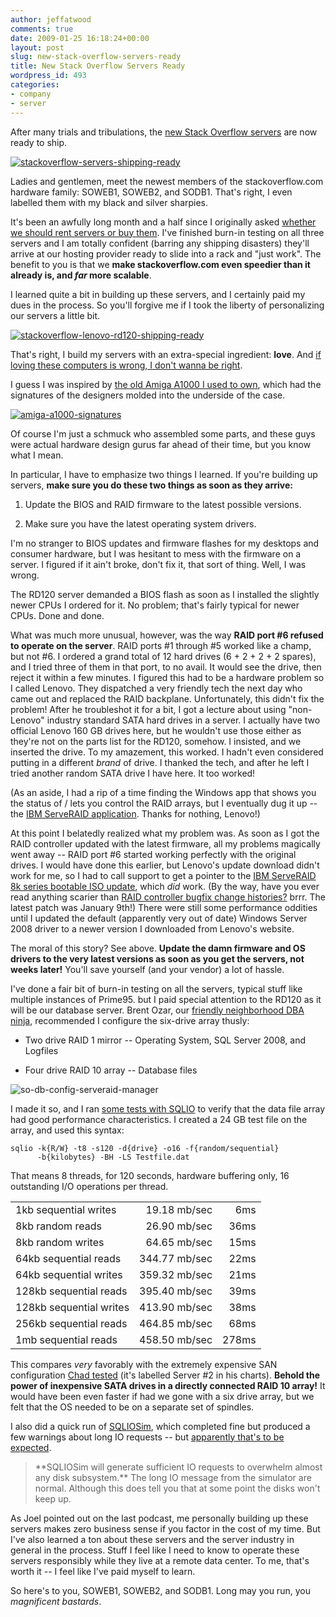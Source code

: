 ```yaml
---
author: jeffatwood
comments: true
date: 2009-01-25 16:18:24+00:00
layout: post
slug: new-stack-overflow-servers-ready
title: New Stack Overflow Servers Ready
wordpress_id: 493
categories:
- company
- server
---
```



After many trials and tribulations, the [new Stack Overflow servers](http://blog.stackoverflow.com/2009/01/new-stack-overflow-server-glamour-shots/) are now ready to ship.



[![stackoverflow-servers-shipping-ready](http://blog.stackoverflow.com/wp-content/uploads/stackoverflow-servers-shipping-ready.jpg)](http://blog.stackoverflow.com/2009/01/new-stack-overflow-server-glamour-shots/)



Ladies and gentlemen, meet the newest members of the stackoverflow.com hardware family: SOWEB1, SOWEB2, and SODB1. That's right, I even labelled them with my black and silver sharpies.



It's been an awfully long month and a half since I originally asked [whether we should rent servers or buy them](http://blog.stackoverflow.com/2008/12/server-hosting-rent-vs-buy/). I've finished burn-in testing on all three servers and I am totally confident (barring any shipping disasters) they'll arrive at our hosting provider ready to slide into a rack and "just work". The benefit to you is that we **make stackoverflow.com even speedier than it already is, and _far_ more scalable**.



I learned quite a bit in building up these servers, and I certainly paid my dues in the process. So you'll forgive me if I took the liberty of personalizing our servers a little bit. 



[![stackoverflow-lenovo-rd120-shipping-ready](http://blog.stackoverflow.com/wp-content/uploads/stackoverflow-lenovo-rd120-shipping-ready.jpg)](http://blog.stackoverflow.com/2009/01/new-stack-overflow-server-glamour-shots/)



That's right, I build my servers with an extra-special ingredient: **love**. And [if loving these computers is wrong, I don't wanna be right](http://www.codinghorror.com/blog/archives/000761.html).



I guess I was inspired by [the old Amiga A1000 I used to own](http://en.wikipedia.org/wiki/Amiga_1000), which had the signatures of the designers molded into the underside of the case.



[![amiga-a1000-signatures](http://blog.stackoverflow.com/wp-content/uploads/amiga-a1000-signatures.jpg)](http://blog.stackoverflow.com/wp-content/uploads/amiga-a1000-signatures-large.jpg)



Of course I'm just a schmuck who assembled some parts, and these guys were actual hardware design gurus far ahead of their time, but you know what I mean.



In particular, I have to emphasize two things I learned. If you're building up servers, **make sure you do these two things as soon as they arrive:**







  1. Update the BIOS and RAID firmware to the latest possible versions.

  2. Make sure you have the latest operating system drivers.




I'm no stranger to BIOS updates and firmware flashes for my desktops and consumer hardware, but I was hesitant to mess with the firmware on a server. I figured if it ain't broke, don't fix it, that sort of thing. Well, I was wrong.



The RD120 server demanded a BIOS flash as soon as I installed the slightly newer CPUs I ordered for it. No problem; that's fairly typical for newer CPUs. Done and done.



What was much more unusual, however, was the way **RAID port #6 refused to operate on the server**. RAID ports #1 through #5 worked like a champ, but not #6. I ordered a grand total of 12 hard drives (6 + 2 + 2 + 2 spares), and I tried three of them in that port, to no avail. It would see the drive, then reject it within a few minutes. I figured this had to be a hardware problem so I called Lenovo. They dispatched a very friendly tech the next day who came out and replaced the RAID backplane. Unfortunately, this didn't fix the problem! After he troubleshot it for a bit, I got a lecture about using "non-Lenovo" industry standard SATA hard drives in a server. I actually have two official Lenovo 160 GB drives here, but he wouldn't use those either as they're not on the parts list for the RD120, somehow. I insisted, and we inserted the drive. To my amazement, this worked. I hadn't even considered putting in a different _brand_ of drive. I thanked the tech, and after he left I tried another random SATA drive I have here. It too worked!



(As an aside, I had a rip of a time finding the Windows app that shows you the status of / lets you control the RAID arrays, but I eventually dug it up -- the [IBM ServeRAID application](http://www-947.ibm.com/systems/support/supportsite.wss/docdisplay?lndocid=MIGR-61707&brandind=5000008). Thanks for nothing, Lenovo!)



At this point I belatedly realized what my problem was. As soon as I got the RAID controller updated with the latest firmware, all my problems magically went away -- RAID port #6 started working perfectly with the original drives. I would have done this earlier, but Lenovo's update download didn't work for me, so I had to call support to get a pointer to the [IBM ServeRAID 8k series bootable ISO update](http://www-947.ibm.com/systems/support/supportsite.wss/docdisplay?brandind=5000008&lndocid=MIGR-5073646), which _did_ work. (By the way, have you ever read anything scarier than [RAID controller bugfix change histories?](ftp://ftp.software.ibm.com/systems/support/system_x/ibm_fw_aacraid_5.2.0-15421_anyos_32-64.chg) brrr. The latest patch was January 9th!) There were still some performance oddities until I updated the default (apparently very out of date) Windows Server 2008 driver to a newer version I downloaded from Lenovo's website.



The moral of this story? See above. **Update the damn firmware and OS drivers to the very latest versions as soon as you get the servers, not weeks later!** You'll save yourself (and your vendor) a lot of hassle.



I've done a fair bit of burn-in testing on all the servers, typical stuff like multiple instances of Prime95. but I paid special attention to the RD120 as it will be our database server. Brent Ozar, our [friendly neighborhood DBA ninja](http://www.brentozar.com/), recommended I configure the six-drive array thusly:







  * Two drive RAID 1 mirror -- Operating System, SQL Server 2008, and Logfiles

  * Four drive RAID 10 array -- Database files




![so-db-config-serveraid-manager](http://blog.stackoverflow.com/wp-content/uploads/so-db-config-serveraid-manager.png)



I made it so, and I ran [some tests with SQLIO](http://blogs.mssqltips.com/blogs/chadboyd/archive/2008/03/16/ssd-and-sql-sqlio-performance.aspx) to verify that the data file array had good performance characteristics. I created a 24 GB test file on the array, and used this syntax:




    
    
    sqlio -k{R/W} -t8 -s120 -d{drive} -o16 -f{random/sequential} 
          -b{kilobytes} -BH -LS Testfile.dat
    





That means 8 threads, for 120 seconds, hardware buffering only, 16 outstanding I/O operations per thread.



<table cellpadding="2" width="450" cellspacing="2" >
<tr >
<td >1kb sequential writes
<td align="right" >19.18 mb/sec
<td align="right" >6ms</tr>
<tr >
<td >8kb random reads
<td align="right" >26.90 mb/sec
<td align="right" >36ms</tr>
<tr >
<td >8kb random writes
<td align="right" >64.65 mb/sec
<td align="right" >15ms</tr>
<tr >
<td >64kb sequential reads
<td align="right" >344.77 mb/sec
<td align="right" >22ms</tr>
<tr >
<td >64kb sequential writes
<td align="right" >359.32 mb/sec
<td align="right" >21ms</tr>
<tr >
<td >128kb sequential reads
<td align="right" >395.40 mb/sec
<td align="right" >39ms</tr>
<tr >
<td >128kb sequential writes
<td align="right" >413.90 mb/sec
<td align="right" >38ms</tr>
<tr >
<td >256kb sequential reads
<td align="right" >464.85 mb/sec
<td align="right" >68ms</tr>
<tr >
<td >1mb sequential reads
<td align="right" >458.50 mb/sec
<td align="right" >278ms</tr>
</table>



This compares _very_ favorably with the extremely expensive SAN configuration [Chad tested](http://blogs.mssqltips.com/blogs/chadboyd/archive/2008/03/16/ssd-and-sql-sqlio-performance.aspx) (it's labelled Server #2 in his charts). **Behold the power of inexpensive SATA drives in a directly connected RAID 10 array!** It would have been even faster if had we gone with a six drive array, but we felt that the OS needed to be on a separate set of spindles.



I also did a quick run of [SQLIOSim](http://support.microsoft.com/kb/231619), which completed fine but produced a few warnings about long IO requests -- but [apparently that's to be expected](http://www.sqlteam.com/forums/topic.asp?TOPIC_ID=83710).





<blockquote>
**SQLIOSim will generate sufficient IO requests to overwhelm almost any disk subsystem.** The long IO message from the simulator are normal. Although this does tell you that at some point the disks won't keep up.
</blockquote>





As Joel pointed out on the last podcast, me personally building up these servers makes zero business sense if you factor in the cost of my time. But I've also learned a ton about these servers and the server industry in general in the process. Stuff I feel like I need to know to operate these servers responsibly while they live at a remote data center. To me, that's worth it -- I feel like I've paid myself to learn.



So here's to you, SOWEB1, SOWEB2, and SODB1. Long may you run, you _magnificent bastards_.

